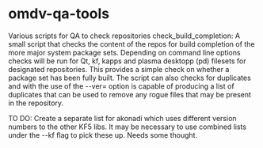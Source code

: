 # omdv-qa-tools
Various scripts for QA to check repositories
check_build_completion: A small script that checks the content of the repos for build completion of the more major system 
package sets. 
Depending on command line options checks will be run for Qt, kf, kapps and plasma desktopp (pd) filesets for designated 
repositories.
This provides a simple check on whether a package set has been fully built. The script can also checks for duplicates 
and with the use of the --ver= option is capable of producing a list of duplicates that can be used to remove any 
rogue files that may be present in the repository.

TO DO:
Create a separate list for akonadi which uses different version numbers to the other KF5 libs. It may be necessary to use combined lists under the --kf flag to pick these up. Needs some thought.
